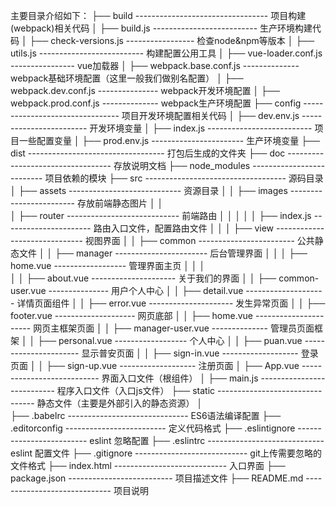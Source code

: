 主要目录介绍如下：
 ├── build --------------------------------- 项目构建(webpack)相关代码
 │   ├── build.js -------------------------- 生产环境构建代码
 │   ├── check-versions.js ----------------- 检查node&npm等版本
 │   ├── utils.js -------------------------- 构建配置公用工具
 │   ├── vue-loader.conf.js ---------------- vue加载器
 │   ├── webpack.base.conf.js -------------- webpack基础环境配置（这里一般我们做别名配置）
 │   ├── webpack.dev.conf.js --------------- webpack开发环境配置
 │   ├── webpack.prod.conf.js -------------- webpack生产环境配置
 ├── config -------------------------------- 项目开发环境配置相关代码
 │   ├── dev.env.js ------------------------ 开发环境变量
 │   ├── index.js -------------------------- 项目一些配置变量
 │   ├── prod.env.js ----------------------- 生产环境变量
 ├── dist ---------------------------------- 打包后生成的文件夹
 ├── doc  ---------------------------------- 存放说明文档
 ├── node_modules -------------------------- 项目依赖的模块
 ├── src ----------------------------------- 源码目录
 │   ├── assets ---------------------------- 资源目录
 │   │   ├── images ------------------------ 存放前端静态图片
 │   │   
 │   ├── router ---------------------------- 前端路由
 │   │   │
 │   │   ├── index.js ---------------------- 路由入口文件，配置路由文件
 │   │
 │   ├── view ------------------------------ 视图界面
 │   │   ├── common ------------------------ 公共静态文件
 │   │   ├── manager ----------------------- 后台管理界面
 │   │   │   ├── home.vue ------------------ 管理界面主页
 │   │   │   
 │   │   ├── about.vue --------------------- 关于我们的界面
 │   │   ├── common-user.vue --------------- 用户个人中心
 │   │   ├── detail.vue -------------------- 详情页面组件
 │   │   ├── error.vue --------------------- 发生异常页面
 │   │   ├── footer.vue -------------------- 网页底部
 │   │   ├── home.vue ---------------------- 网页主框架页面
 │   │   ├── manager-user.vue -------------- 管理员页面框架
 │   │   ├── personal.vue ------------------ 个人中心
 │   │   ├── puan.vue ---------------------- 显示普安页面
 │   │   ├── sign-in.vue ------------------- 登录页面
 │   │   ├── sign-up.vue ------------------- 注册页面
 │   ├── App.vue --------------------------- 界面入口文件（根组件）
 │   ├── main.js --------------------------- 程序入口文件（入口js文件）
 ├── static -------------------------------- 静态文件（主要是外部引入的静态资源）
 │   
 ├── .babelrc ------------------------------ ES6语法编译配置
 ├── .editorconfig ------------------------- 定义代码格式
 ├── .eslintignore ------------------------- eslint 忽略配置
 ├── .eslintrc ----------------------------- eslint 配置文件
 ├── .gitignore ---------------------------- git上传需要忽略的文件格式
 ├── index.html ---------------------------- 入口界面
 ├── package.json -------------------------- 项目描述文件
 ├── README.md ----------------------------- 项目说明
